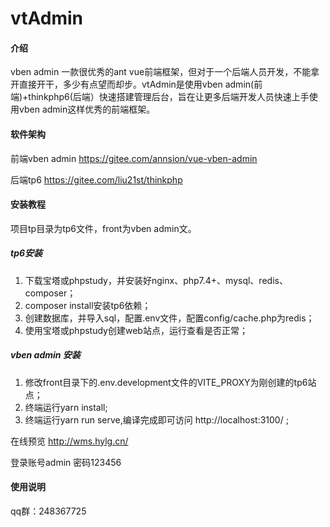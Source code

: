 # vtAdmin

#### 介绍
vben admin 一款很优秀的ant vue前端框架，但对于一个后端人员开发，不能拿开直接开干，多少有点望而却步。vtAdmin是使用vben admin(前端)+thinkphp6(后端）快速搭建管理后台，旨在让更多后端开发人员快速上手使用vben admin这样优秀的前端框架。

#### 软件架构
前端vben admin https://gitee.com/annsion/vue-vben-admin

后端tp6 https://gitee.com/liu21st/thinkphp

#### 安装教程
项目tp目录为tp6文件，front为vben admin文。

##### tp6安装
1.  下载宝塔或phpstudy，并安装好nginx、php7.4+、mysql、redis、composer；
2.  composer install安装tp6依赖；
3.  创建数据库，并导入sql，配置.env文件，配置config/cache.php为redis；
4.  使用宝塔或phpstudy创建web站点，运行查看是否正常；

##### vben admin 安装
1.  修改front目录下的.env.development文件的VITE_PROXY为刚创建的tp6站点；
2.  终端运行yarn install;
3.  终端运行yarn run serve,编译完成即可访问 http://localhost:3100/  ;

在线预览 http://wms.hylg.cn/

登录账号admin 密码123456

#### 使用说明

qq群：248367725